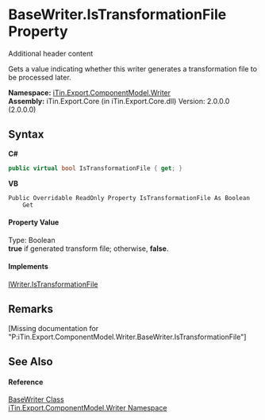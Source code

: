 # BaseWriter.IsTransformationFile Property 
Additional header content 

Gets a value indicating whether this writer generates a transformation file to be processed later.

**Namespace:**&nbsp;<a href="N_iTin_Export_ComponentModel_Writer">iTin.Export.ComponentModel.Writer</a><br />**Assembly:**&nbsp;iTin.Export.Core (in iTin.Export.Core.dll) Version: 2.0.0.0 (2.0.0.0)

## Syntax

**C#**<br />
``` C#
public virtual bool IsTransformationFile { get; }
```

**VB**<br />
``` VB
Public Overridable ReadOnly Property IsTransformationFile As Boolean
	Get
```


#### Property Value
Type: Boolean<br /><strong>true</strong> if generated transform file; otherwise, <strong>false</strong>.

#### Implements
<a href="P_iTin_Export_ComponentModel_Writer_IWriter_IsTransformationFile">IWriter.IsTransformationFile</a><br />

## Remarks
\[Missing <remarks> documentation for "P:iTin.Export.ComponentModel.Writer.BaseWriter.IsTransformationFile"\]

## See Also


#### Reference
<a href="T_iTin_Export_ComponentModel_Writer_BaseWriter">BaseWriter Class</a><br /><a href="N_iTin_Export_ComponentModel_Writer">iTin.Export.ComponentModel.Writer Namespace</a><br />